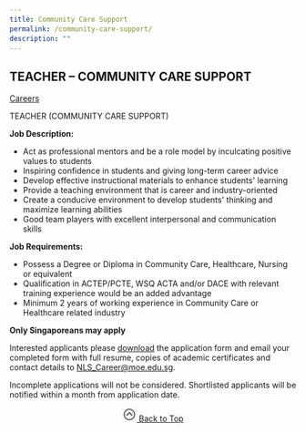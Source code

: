 ```yaml
---
title: Community Care Support
permalink: /community-care-support/
description: ""
---
```

## TEACHER – COMMUNITY CARE SUPPORT

[Careers](/careers/careers/)

TEACHER (COMMUNITY CARE SUPPORT)

**Job Description:**  

*   Act as professional mentors and be a role model by inculcating positive values to students
*   Inspiring confidence in students and giving long-term career advice
*   Develop effective instructional materials to enhance students' learning
*   Provide a teaching environment that is career and industry-oriented
*   Create a conducive environment to develop students' thinking and maximize learning abilities
*   Good team players with excellent interpersonal and communication skills

**Job Requirements:**

*   Possess a Degree or Diploma in Community Care, Healthcare, Nursing or equivalent
*   Qualification in ACTEP/PCTE, WSQ ACTA and/or DACE with relevant training experience would be an added advantage
*   Minimum 2 years of working experience in Community Care or Healthcare related industry

**Only Singaporeans may apply**

Interested applicants please [download](https://www.nls.edu.sg/qql/slot/u194/Academic/Teacher%20-%20Engineering%20Services/Form_R2_NLS_Job_Application_Form_12_Jan_2015.docx) the application form and email your completed form with full resume, copies of academic certificates and contact details to [NLS\_Career@moe.edu.sg](mailto:NLS_Career@moe.edu.sg).

Incomplete applications will not be considered. Shortlisted applicants will be notified within a month from application date.

<p align="center"><a href="#"><img src="/images/arrow-up.jpg" style="width:25px; display:inline"/> Back to Top </a> </p>